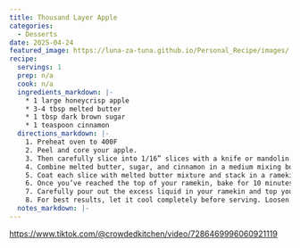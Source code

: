 ```yaml
---
title: Thousand Layer Apple
categories: 
  - Desserts
date: 2025-04-24
featured_image: https://luna-za-tuna.github.io/Personal_Recipe/images/
recipe:
  servings: 1
  prep: n/a
  cook: n/a
  ingredients_markdown: |-
    * 1 large honeycrisp apple
    * 3-4 tbsp melted butter
    * 1 tbsp dark brown sugar
    * 1 teaspoon cinnamon
  directions_markdown: |-
    1. Preheat oven to 400F
    2. Peel and core your apple.
    3. Then carefully slice into 1/16” slices with a knife or mandolin.
    4. Combine melted butter, sugar, and cinnamon in a medium mixing bowl. 
    5. Coat each slice with melted butter mixture and stack in a ramekin until you reach the top. Be sure to press down on the layers a few times throughout stacking and pour out the excess liquid back into your bowl.
    6. Once you’ve reached the top of your ramekin, bake for 10 minutes.
    7. Carefully pour out the excess liquid in your ramekin and top your stack with a piece of puff pastry brushed with egg wash. Return to the oven for 20 minutes.
    8. For best results, let it cool completely before serving. Loosen your stack from the ramekin with a butter knife, and serve upside down with ice cream.
  notes_markdown: |-
---
```

<https://www.tiktok.com/@crowdedkitchen/video/7286469996060921119>